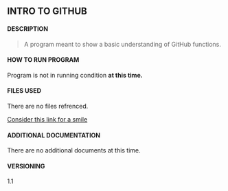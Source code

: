 ## INTRO TO GITHUB
#### DESCRIPTION

>A program meant to show a basic understanding of GitHub functions. 

#### HOW TO RUN PROGRAM

Program is not in running condition **at this time.** 

#### FILES USED

There are no files refrenced. 

[Consider this link for a smile](http://mesosyn.com/hum3-7.gif)


#### ADDITIONAL DOCUMENTATION

There are no additional documents at this time. 

#### VERSIONING

1.1
